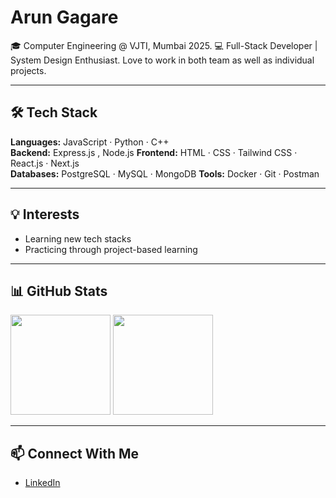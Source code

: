 # Arun Gagare

🎓 Computer Engineering @ VJTI, Mumbai 2025.
💻 Full-Stack Developer | System Design Enthusiast. 
Love to work in both  team as well as individual projects.

---

## 🛠️ Tech Stack

**Languages:** JavaScript · Python · C++  
**Backend:**  Express.js , Node.js
**Frontend:** HTML · CSS · Tailwind CSS · React.js · Next.js  
**Databases:** PostgreSQL · MySQL · MongoDB 
**Tools:** Docker · Git · Postman   

---

## 💡 Interests

- Learning new tech stacks
- Practicing through project-based learning
  

---

## 📊 GitHub Stats

<p align="left">
  <img height="160em" src="https://github-readme-stats.vercel.app/api?username=akgagare&show_icons=true&hide_border=true&count_private=true&theme=default" />
  <img height="160em" src="https://github-readme-stats.vercel.app/api/top-langs/?username=akgagare&layout=compact&hide_border=true&theme=default" />
</p>

---

## 📫 Connect With Me

- [LinkedIn](https://www.linkedin.com/in/aom-wankhede-b51281186/)
